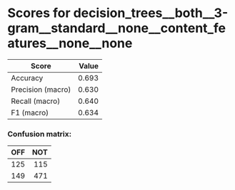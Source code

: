 # Scores for decision_trees__both__3-gram__standard__none__content_features__none__none
|      Score      |Value|
|-----------------|----:|
|Accuracy         |0.693|
|Precision (macro)|0.630|
|Recall (macro)   |0.640|
|F1 (macro)       |0.634|

### Confusion matrix:
|OFF|NOT|
|--:|--:|
|125|115|
|149|471|
